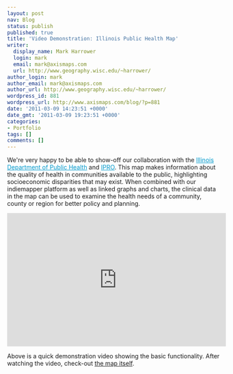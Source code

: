 ```yaml
---
layout: post
nav: Blog
status: publish
published: true
title: 'Video Demonstration: Illinois Public Health Map'
writer:
  display_name: Mark Harrower
  login: mark
  email: mark@axismaps.com
  url: http://www.geography.wisc.edu/~harrower/
author_login: mark
author_email: mark@axismaps.com
author_url: http://www.geography.wisc.edu/~harrower/
wordpress_id: 881
wordpress_url: http://www.axismaps.com/blog/?p=881
date: '2011-03-09 14:23:51 +0000'
date_gmt: '2011-03-09 19:23:51 +0000'
categories:
- Portfolio
tags: []
comments: []
---
```

<p>We're very happy to be able to show-off our collaboration with the <a style="color: #0099cc; cursor: pointer;" href="http://www.idph.state.il.us/" target="_blank">Illinois Department of Public Health</a> and <a style="color: #0099cc; cursor: pointer;" href="http://www.ipro.org/" target="_blank">IPRO</a>. This map makes information about the quality of health in communities available to the public, highlighting socioeconomic disparities that may exist. When combined with our indiemapper platform as well as linked graphs and charts, the clinical data in the map can be used to examine the health needs of a community, county or region for better policy and planning.</p>
<p><iframe title="YouTube video player" width="512" height="312" src="http://www.youtube.com/embed/zdChR5XKVQs" frameborder="0" allowfullscreen></iframe></p>
<p>Above is a quick demonstration video showing the basic functionality. After watching the video, check-out <a href="http://healthcarereportcard.illinois.gov/maps" target="_blank">the map itself</a>.</p>
